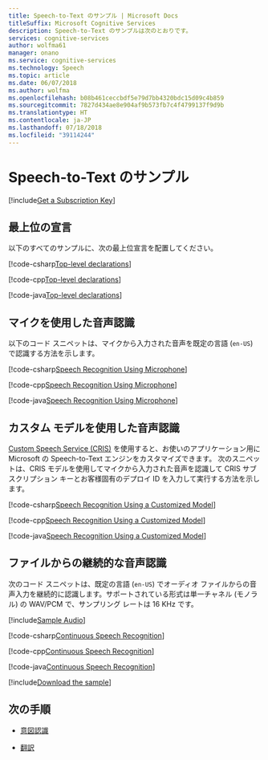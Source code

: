 ```yaml
---
title: Speech-to-Text のサンプル | Microsoft Docs
titleSuffix: Microsoft Cognitive Services
description: Speech-to-Text のサンプルは次のとおりです。
services: cognitive-services
author: wolfma61
manager: onano
ms.service: cognitive-services
ms.technology: Speech
ms.topic: article
ms.date: 06/07/2018
ms.author: wolfma
ms.openlocfilehash: b08b461ceccbdf5e79d7bb4320bdc15d09c4b859
ms.sourcegitcommit: 7827d434ae8e904af9b573fb7c4f4799137f9d9b
ms.translationtype: HT
ms.contentlocale: ja-JP
ms.lasthandoff: 07/18/2018
ms.locfileid: "39114244"
---
```

# <a name="sample-for-speech-to-text"></a>Speech-to-Text のサンプル

[!include[Get a Subscription Key](../../../includes/cognitive-services-speech-service-get-subscription-key.md)]

## <a name="top-level-declarations"></a>最上位の宣言

以下のすべてのサンプルに、次の最上位宣言を配置してください。

[!code-csharp[Top-level declarations](~/samples-cognitive-services-speech-sdk/samples/csharp/sharedcontent/console/speech_recognition_samples.cs#toplevel)]

[!code-cpp[Top-level declarations](~/samples-cognitive-services-speech-sdk/samples/cpp/windows/console/samples/speech_recognition_samples.cpp#toplevel)]

[!code-java[Top-level declarations](~/samples-cognitive-services-speech-sdk/samples/java/jre/console/src/com/microsoft/cognitiveservices/speech/samples/console/SpeechRecognitionSamples.java#toplevel)]

## <a name="speech-recognition-using-the-microphone"></a>マイクを使用した音声認識

以下のコード スニペットは、マイクから入力された音声を既定の言語 (`en-US`) で認識する方法を示します。

[!code-csharp[Speech Recognition Using Microphone](~/samples-cognitive-services-speech-sdk/samples/csharp/sharedcontent/console/speech_recognition_samples.cs#recognitionWithMicrophone)]

[!code-cpp[Speech Recognition Using Microphone](~/samples-cognitive-services-speech-sdk/samples/cpp/windows/console/samples/speech_recognition_samples.cpp#SpeechRecognitionWithMicrophone)]

[!code-java[Speech Recognition Using Microphone](~/samples-cognitive-services-speech-sdk/samples/java/jre/console/src/com/microsoft/cognitiveservices/speech/samples/console/SpeechRecognitionSamples.java#recognitionWithMicrophone)]

## <a name="speech-recognition-using-a-customized-model"></a>カスタム モデルを使用した音声認識

[Custom Speech Service (CRIS)](https://www.cris.ai/) を使用すると、お使いのアプリケーション用に Microsoft の Speech-to-Text エンジンをカスタマイズできます。 次のスニペットは、CRIS モデルを使用してマイクから入力された音声を認識して CRIS サブスクリプション キーとお客様固有のデプロイ ID を入力して実行する方法を示します。

[!code-csharp[Speech Recognition Using a Customized Model](~/samples-cognitive-services-speech-sdk/samples/csharp/sharedcontent/console/speech_recognition_samples.cs#recognitionCustomized)]

[!code-cpp[Speech Recognition Using a Customized Model](~/samples-cognitive-services-speech-sdk/samples/cpp/windows/console/samples/speech_recognition_samples.cpp#SpeechRecognitionUsingCustomizedModel)]

[!code-java[Speech Recognition Using a Customized Model](~/samples-cognitive-services-speech-sdk/samples/java/jre/console/src/com/microsoft/cognitiveservices/speech/samples/console/SpeechRecognitionSamples.java#recognitionCustomized)]

## <a name="continuous-speech-recognition-from-a-file"></a>ファイルからの継続的な音声認識

次のコード スニペットは、既定の言語 (`en-US`) でオーディオ ファイルからの音声入力を継続的に認識します。サポートされている形式は単一チャネル (モノラル) の WAV/PCM で、サンプリング レートは 16 KHz です。

[!include[Sample Audio](../../../includes/cognitive-services-speech-service-sample-audio.md)]

[!code-csharp[Continuous Speech Recognition](~/samples-cognitive-services-speech-sdk/samples/csharp/sharedcontent/console/speech_recognition_samples.cs#recognitionContinuousWithFile)]

[!code-cpp[Continuous Speech Recognition](~/samples-cognitive-services-speech-sdk/samples/cpp/windows/console/samples/speech_recognition_samples.cpp#SpeechContinuousRecognitionWithFile)]

[!code-java[Continuous Speech Recognition](~/samples-cognitive-services-speech-sdk/samples/java/jre/console/src/com/microsoft/cognitiveservices/speech/samples/console/SpeechRecognitionSamples.java#recognitionContinuousWithFile)]

[!include[Download the sample](../../../includes/cognitive-services-speech-service-speech-sdk-sample-download-h2.md)]

## <a name="next-steps"></a>次の手順

- [意図認識](./intent.md)

- [翻訳](./translation.md)
